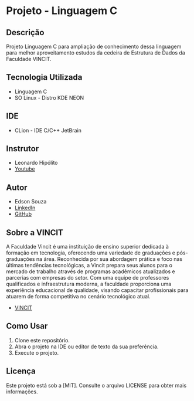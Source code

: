# Projeto - Linguagem C

## Descrição
Projeto Linguagem C para ampliação de conhecimento dessa linguagem para melhor aproveitamento estudos da cedeira de Estrutura de Dados da Faculdade VINCIT. 

## Tecnologia Utilizada
- Linguagem C
- SO Linux - Distro KDE NEON 

## IDE
- CLion - IDE C/C++ JetBrain

## Instrutor
- Leonardo Hipólito
- [Youtube](https://youtu.be/clJZKCGOj9Y?si=2h99m6qonYeNyJwq)

## Autor
- Edson Souza
- [LinkedIn](https://www.linkedin.com/in/edsonfrs/)
- [GitHub](https://github.com/Edsonfrs)

## Sobre a VINCIT
A Faculdade Vincit é uma instituição de ensino superior dedicada à formação em tecnologia, oferecendo uma variedade de graduações e pós-graduações na área. Reconhecida por sua abordagem prática e foco nas últimas tendências tecnológicas, a Vincit prepara seus alunos para o mercado de trabalho através de programas acadêmicos atualizados e parcerias com empresas do setor. Com uma equipe de professores qualificados e infraestrutura moderna, a faculdade proporciona uma experiência educacional de qualidade, visando capacitar profissionais para atuarem de forma competitiva no cenário tecnológico atual.
- [VINCIT](https://www.faculdadevincit.edu.br/)


## Como Usar
1. Clone este repositório.
2. Abra o projeto na IDE ou editor de texto da sua preferência.
3. Execute o projeto.

## Licença
Este projeto está sob a [MIT]. Consulte o arquivo LICENSE para obter mais informações.

